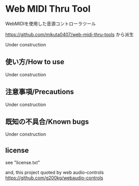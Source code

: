 # Web MIDI Thru Tool

WebMIDIを使用した音源コントローラツール

https://github.com/mikuta0407/web-midi-thru-tools から派生

Under construction

## 使い方/How to use

Under construction

## 注意事項/Precautions

Under construction

## 既知の不具合/Known bugs

Under construction

## license

see "license.txt"

and, this project quoted by web audio-controls  
https://github.com/g200kg/webaudio-controls